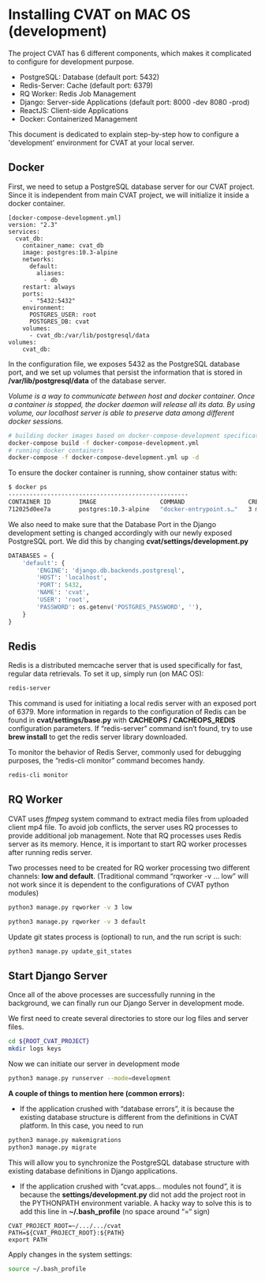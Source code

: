 # Installing CVAT on MAC OS (development)
The project CVAT has 6 different components, which makes it complicated to configure for development purpose. 
- PostgreSQL: Database (default port: 5432)
- Redis-Server: Cache (default port: 6379)
- RQ Worker: Redis Job Management
- Django: Server-side Applications (default port: 8000 -dev 8080 -prod)
- ReactJS: Client-side Applications
- Docker: Containerized Management

This document is dedicated to explain step-by-step how to configure a 'development' environment for CVAT at your local server.

## Docker
First, we need to setup a PostgreSQL database server for our CVAT project. Since it is independent from main CVAT project, we will initialize it inside a docker container. 
```docker
[docker-compose-development.yml]
version: "2.3"
services:
  cvat_db:
    container_name: cvat_db
    image: postgres:10.3-alpine
    networks:
      default:
        aliases:
          - db
    restart: always
    ports: 
      - "5432:5432"
    environment:
      POSTGRES_USER: root
      POSTGRES_DB: cvat
    volumes:
      - cvat_db:/var/lib/postgresql/data
volumes:
    cvat_db:
```
In the configuration file, we exposes 5432 as the PostgreSQL database port, and we set up volumes that persist the information that is stored in **/var/lib/postgresql/data** of the database server.

*Volume is a way to communicate between host and docker container. Once a container is stopped, the docker daemon will release all its data. By using volume, our localhost server is able to preserve data among different docker sessions.*

```bash
# building docker images based on docker-compose-development specification
docker-compose build -f docker-compose-development.yml 
# running docker containers
docker-compose -f docker-compose-development.yml up -d
```

To ensure the docker container is running, show container status with:
```bash
$ docker ps
---------------------------------------------------
CONTAINER ID        IMAGE                  COMMAND                  CREATED             STATUS              PORTS                    NAMES
712025d0ee7a        postgres:10.3-alpine   "docker-entrypoint.s…"   3 mins ago          Up 3 mins           0.0.0.0:5432->5432/tcp   cvat_db
```

We also need to make sure that the Database Port in the Django development setting is changed accordingly with our newly exposed PostgreSQL port. We did this by changing **cvat/settings/development.py**

```python
DATABASES = {
    'default': {
        'ENGINE': 'django.db.backends.postgresql',
        'HOST': 'localhost',
        'PORT': 5432,
        'NAME': 'cvat',
        'USER': 'root',
        'PASSWORD': os.getenv('POSTGRES_PASSWORD', ''),
    }
}
```

## Redis
Redis is a distributed memcache server that is used specifically for fast, regular data retrievals.  To set it up, simply run (on MAC OS):
```bash
redis-server
```

This command is used for initiating a local redis server with an exposed port of 6379. More information in regards to the configuration of Redis can be found in **cvat/settings/base.py** with **CACHEOPS / CACHEOPS_REDIS** configuration parameters. If “redis-server” command isn’t found, try to use **brew install** to get the redis server library downloaded. 

To monitor the behavior of Redis Server, commonly used for debugging purposes, the “redis-cli monitor” command becomes handy.
```bash
redis-cli monitor
```

## RQ Worker
CVAT uses *ffmpeg* system command to extract media files from uploaded client mp4 file. To avoid job conflicts, the server uses RQ processes to provide additional job management. Note that RQ processes uses Redis server as its memory. Hence, it is important to start RQ worker processes after running redis server. 

Two processes need to be created for RQ worker processing two different channels: **low and default**. (Traditional command “rqworker -v … low” will not work since it is dependent to the configurations of CVAT python modules)

```bash
python3 manage.py rqworker -v 3 low
```

```bash
python3 manage.py rqworker -v 3 default
```

Update git states process is (optional) to run, and the run script is such:
```bash
python3 manage.py update_git_states
```

## Start Django Server
Once all of the above processes are successfully running in the background, we can finally run our Django Server in development mode.

We first need to create several directories to store our log files and server files.
```bash
cd ${ROOT_CVAT_PROJECT}
mkdir logs keys
```

Now we can initiate our server in development mode
```bash
python3 manage.py runserver --mode=development
```

**A couple of things to mention here (common errors):**

- If the application crushed with “database errors”, it is because the existing database structure is different from the definitions in CVAT platform. In this case, you need to run 
```bash
python3 manage.py makemigrations
python3 manage.py migrate
```
This will allow you to synchronize the PostgreSQL database structure with existing database definitions in Django applications.

- If the application crushed with “cvat.apps… modules not found”, it is because the **settings/development.py** did not add the project root in the PYTHONPATH environment variable. A hacky way to solve this is to add this line in **~/.bash_profile** (no space around “=“ sign)
```
CVAT_PROJECT_ROOT=~/.../.../cvat
PATH=${CVAT_PROJECT_ROOT}:${PATH}
export PATH
```

Apply changes in the system settings:
```bash
source ~/.bash_profile
```